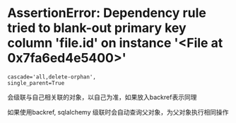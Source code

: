 #  AssertionError: Dependency rule tried to blank-out primary key column 'file.id' on instance '<File at 0x7fa6ed4e5400>'

```
cascade='all,delete-orphan',
single_parent=True
```
会级联与自己相关联的对象，以自己为准，如果放入backref表示同理

如果使用backref, sqlalchemy 级联时会自动查询父对象，为父对象执行相同操作

